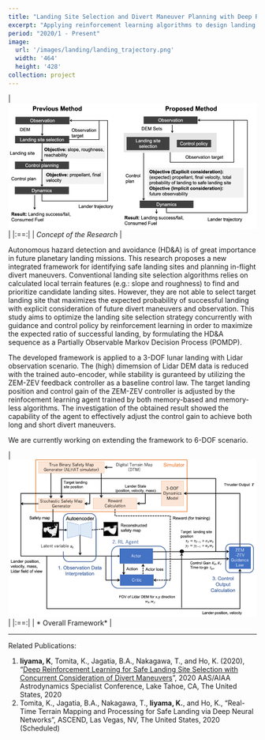 ```yaml
---
title: "Landing Site Selection and Divert Maneuver Planning with Deep Reinforcement Learning"
excerpt: "Applying reinforcement learning algorithms to design landing site selection policy and closed-loop controller for hazard detection and avoidance"
period: "2020/1 - Present"
image: 
  url: '/images/landing/landing_trajectory.png'
  width: '464'
  height: '428'
collection: project
---
```


| ![landing_concept_972x493.png](/images/landing/landing_concept_972x493.png)|
|:==:|
| *Concept of the Research* |

Autonomous hazard detection and avoidance (HD&A) is of great importance in future planetary landing missions. This research proposes a new integrated framework for identifying safe landing sites and planning in-flight divert maneuvers. Conventional landing site selection algorithms relies on calculated local terrain features (e.g.: slope and roughness) to find and prioritize candidate landing sites. However, they are not able to select target landing site that maximizes the expected probability of successful landing with explicit consideration of future divert maneuvers and observation. This study aims to optimize the landing site selection strategy concurrently with guidance and control policy by reinforcement learning in order to maximize the expected ratio of successful landing, by formulating the HD&A sequence as a Partially Observable Markov Decision Process (POMDP). 

The developed framework is applied to a 3-DOF lunar landing with Lidar observation scenario. The (high) dimemsion of Lidar DEM data is reduced with the trained auto-encoder, while stability is guranteed by utilizing the ZEM-ZEV feedback controller as a baseline control law. The target landing position and control gain of the ZEM-ZEV controller is adjusted by the reinfocement learning agent trained by both memory-based and memory-less algorithms. The investigation of the obtained result showed the capability of the agent to effectively adjust the control gain to achieve both long and short divert maneuvers. 

We are currently working on extending the framework to 6-DOF scenario.

| ![landing_method-970x613.png](/images/landing/landing_method_970x613.png)|
|:==:|
| * Overall Framework* |

---
Related Publications:
1. **Iiyama, K**, Tomita, K., Jagatia, B.A., Nakagawa, T., and Ho, K. (2020), “[Deep Reinforcement Learning for Safe Landing Site Selection with Concurrent Consideration of Divert Maneuvers](/files/ASC_2020_iiyama.pdf)”, 2020 AAS/AIAA Astrodynamics Specialist Conference, Lake Tahoe, CA, The United States, 2020
2. Tomita, K., Jagatia, B.A., Nakagawa, T., **Iiyama, K.**, and Ho, K., “Real-Time Terrain Mapping and Processing for Safe Landing via Deep Neural Networks”, ASCEND, Las Vegas, NV, The United States, 2020 (Scheduled)